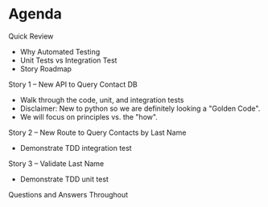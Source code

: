 # Agenda

Quick Review
* Why Automated Testing 
* Unit Tests vs Integration Test
* Story Roadmap 

Story 1 – New API to Query Contact DB
* Walk through the code, unit, and integration tests
* Disclaimer: New to python so we are definitely looking a "Golden Code".  
* We will focus on principles vs. the "how".

Story 2 – New Route to Query Contacts by Last Name
* Demonstrate TDD integration test

Story 3 – Validate Last Name
* Demonstrate TDD unit test

Questions and Answers Throughout

